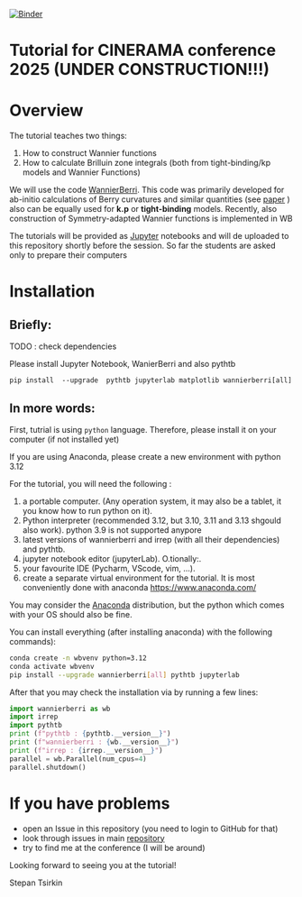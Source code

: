 [![Binder](https://mybinder.org/badge_logo.svg)](https://mybinder.org/v2/gh/wannier-berri/tutorial-TMS2023/HEAD)

# Tutorial for CINERAMA conference 2025 (UNDER CONSTRUCTION!!!)

# Overview

The tutorial teaches two things:

1. How to construct Wannier functions
2. How to calculate Brilluin zone integrals (both from tight-binding/kp models and Wannier Functions)

We will use the code [WannierBerri](https://wannier-berri.org/). This code was primarily developed for ab-initio calculations of Berry curvatures and similar quantities (see [paper](https://www.nature.com/articles/s41524-021-00498-5) ) 
also can be equally used for **k.p** or **tight-binding** models. Recently, also construction of Symmetry-adapted Wannier functions is implemented in WB

The tutorials will be provided as [Jupyter](https://jupyter.org/) notebooks  and will de uploaded to this repository 
shortly before the session. So far the students are asked only to prepare their computers 

# Installation

## Briefly: 

TODO : check dependencies

Please install Jupyter Notebook, WanierBerri and also pythtb

```
pip install  --upgrade  pythtb jupyterlab matplotlib wannierberri[all]
```


## In more words:

First, tutrial is using `python` language. Therefore, please install it on your computer (if not installed yet) 

If you are using Anaconda, please create a new environment with python 3.12


For the tutorial, you will need the following :

1. a portable computer. (Any operation system, it may also be a tablet, it you know how to run python on it).
2. Python interpreter (recommended 3.12, but 3.10, 3.11 and 3.13 shgould also work). python 3.9 is not supported anypore
3. latest versions of wannierberri and irrep (with all their dependencies) and pythtb.
4. jupyter notebook editor (jupyterLab).
O.tionally:.
5. your favourite IDE (Pycharm, VScode, vim,  ...).
6. create a separate virtual environment for the tutorial. It is most conveniently done with anaconda   https://www.anaconda.com/


You may consider the [Anaconda](https://www.anaconda.com/) distribution, but the python which comes with your OS should also be fine. 


You can install everything (after installing anaconda) with the following commands):

``` bash
conda create -n wbvenv python=3.12
conda activate wbvenv
pip install --upgrade wannierberri[all] pythtb jupyterlab
```

After that you may check the installation via by running a few lines:

``` python
import wannierberri as wb
import irrep
import pythtb
print (f"pythtb : {pythtb.__version__}")
print (f"wannierberri : {wb.__version__}")
print (f"irrep : {irrep.__version__}")
parallel = wb.Parallel(num_cpus=4)
parallel.shutdown()
```

 

# If you have problems 

* open an Issue in this repository (you need to login to GitHub for that)
* look through issues in main [repository](https://github.com/wannier-berri/wannier-berri/issues)
* try to find me at the conference (I will be around) 


Looking forward to seeing you at the tutorial!

Stepan Tsirkin
